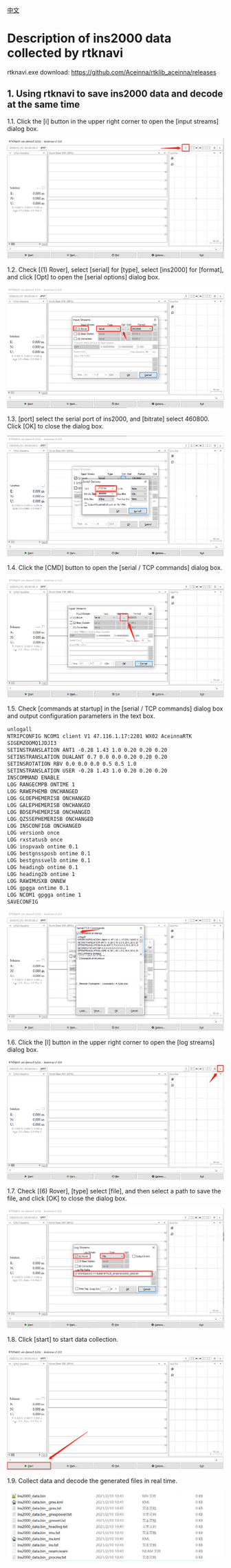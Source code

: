 [中文](README.md)
# Description of ins2000 data collected by rtknavi
rtknavi.exe download: <https://github.com/Aceinna/rtklib_aceinna/releases>

## 1. Using rtknavi to save ins2000 data and decode at the same time

1.1. Click the [i] button in the upper right corner to open the [input streams] dialog box.

![avatar](./img/1.png)

1.2. Check [(1) Rover], select [serial] for [type], select [ins2000] for [format], and click [Opt] to open the [serial options] dialog box.

![avatar](./img/2.png)

1.3. [port] select the serial port of ins2000, and [bitrate] select 460800. Click [OK] to close the dialog box.

![avatar](./img/3.png)

1.4. Click the [CMD] button to open the [serial / TCP commands] dialog box.

![avatar](./img/4.png)

1.5. Check [commands at startup] in the [serial / TCP commands] dialog box and output configuration parameters in the text box.
```
unlogall
NTRIPCONFIG NCOM1 client V1 47.116.1.17:2201 WX02 AceinnaRTK SIGEMZOOMQ1JDJI3
SETINSTRANSLATION ANT1 -0.28 1.43 1.0 0.20 0.20 0.20
SETINSTRANSLATION DUALANT 0.7 0.0 0.0 0.20 0.20 0.20
SETINSROTATION RBV 0.0 0.0 0.0 0.5 0.5 1.0
SETINSTRANSLATION USER -0.28 1.43 1.0 0.20 0.20 0.20
INSCOMMAND ENABLE
LOG RANGECMPB ONTIME 1
LOG RAWEPHEMB ONCHANGED
LOG GLOEPHEMERISB ONCHANGED
LOG GALEPHEMERISB ONCHANGED
LOG BDSEPHEMERISB ONCHANGED
LOG QZSSEPHEMERISB ONCHANGED
LOG INSCONFIGB ONCHANGED
LOG versionb once
LOG rxstatusb once
LOG inspvaxb ontime 0.1
LOG bestgnssposb ontime 0.1
LOG bestgnssvelb ontime 0.1
LOG headingb ontime 0.1
LOG heading2b ontime 1
LOG RAWIMUSXB ONNEW
LOG gpgga ontime 0.1
LOG NCOM1 gpgga ontime 1
SAVECONFIG
```
![avatar](./img/5.png)

1.6. Click the [l] button in the upper right corner to open the [log streams] dialog box.

![avatar](./img/6.png)

1.7. Check [(6) Rover], [type] select [file], and then select a path to save the file, and click [OK] to close the dialog box.

![avatar](./img/7.png)

1.8. Click [start] to start data collection.

![avatar](./img/8.png)

1.9. Collect data and decode the generated files in real time.

![avatar](./img/9.png)